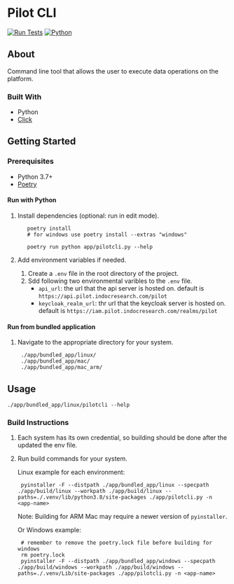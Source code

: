 # Pilot CLI

[![Run Tests](https://github.com/PilotDataPlatform/cli/actions/workflows/run-tests.yml/badge.svg?branch=develop)](https://github.com/PilotDataPlatform/cli/actions/workflows/run-tests.yml)
[![Python](https://img.shields.io/badge/python-3.7-brightgreen.svg)](https://www.python.org/)

## About
Command line tool that allows the user to execute data operations on the platform.
### Built With
- Python
- [Click](https://click.palletsprojects.com/en/8.0.x/)

## Getting Started

### Prerequisites
- Python 3.7+
- [Poetry](https://python-poetry.org/docs/#installation)

#### Run with Python
1. Install dependencies (optional: run in edit mode).
    ```
       poetry install
       # for windows use poetry install --extras "windows"

       poetry run python app/pilotcli.py --help
    ```
2. Add environment variables if needed.

    1. Create a `.env` file in the root directory of the project.
    2. Sdd following two environmental varibles to the `.env` file.
        - `api_url`: the url that the api server is hosted on. default is `https://api.pilot.indocresearch.com/pilot`
        - `keycloak_realm_url`: thr url that the keycloak server is hosted on. default is `https://iam.pilot.indocresearch.com/realms/pilot`

#### Run from bundled application
1. Navigate to the appropriate directory for your system.

        ./app/bundled_app/linux/
        ./app/bundled_app/mac/
        ./app/bundled_app/mac_arm/

## Usage

    ./app/bundled_app/linux/pilotcli --help

### Build Instructions
1. Each system has its own credential, so building should be done after the updated the env file.
2. Run build commands for your system.

    Linux example for each environment:

        pyinstaller -F --distpath ./app/bundled_app/linux --specpath ./app/build/linux --workpath ./app/build/linux --paths=./.venv/lib/python3.8/site-packages ./app/pilotcli.py -n <app-name>

    Note: Building for ARM Mac may require a newer version of `pyinstaller`.

    Or Windows example:

        # remember to remove the poetry.lock file before building for windows
        rm poetry.lock
        pyinstaller -F --distpath ./app/bundled_app/windows --specpath ./app/build/windows --workpath ./app/build/windows --paths=./.venv/Lib/site-packages ./app/pilotcli.py -n <app-name>
